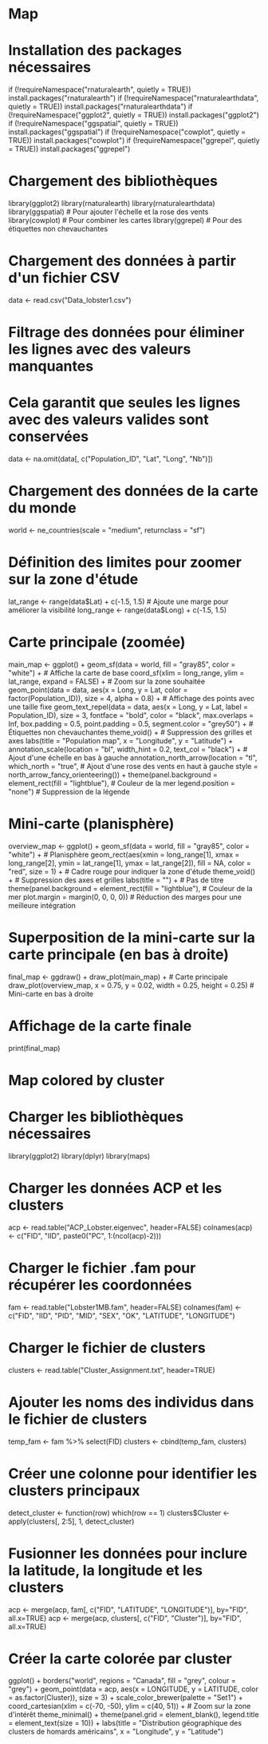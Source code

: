 # Map

# Installation des packages nécessaires
if (!requireNamespace("rnaturalearth", quietly = TRUE)) install.packages("rnaturalearth")
if (!requireNamespace("rnaturalearthdata", quietly = TRUE)) install.packages("rnaturalearthdata")
if (!requireNamespace("ggplot2", quietly = TRUE)) install.packages("ggplot2")
if (!requireNamespace("ggspatial", quietly = TRUE)) install.packages("ggspatial")
if (!requireNamespace("cowplot", quietly = TRUE)) install.packages("cowplot")
if (!requireNamespace("ggrepel", quietly = TRUE)) install.packages("ggrepel")

# Chargement des bibliothèques
library(ggplot2)
library(rnaturalearth)
library(rnaturalearthdata)
library(ggspatial)  # Pour ajouter l'échelle et la rose des vents
library(cowplot)    # Pour combiner les cartes
library(ggrepel)    # Pour des étiquettes non chevauchantes

# Chargement des données à partir d'un fichier CSV
data <- read.csv("Data_lobster1.csv")

# Filtrage des données pour éliminer les lignes avec des valeurs manquantes
# Cela garantit que seules les lignes avec des valeurs valides sont conservées
data <- na.omit(data[, c("Population_ID", "Lat", "Long", "Nb")])

# Chargement des données de la carte du monde
world <- ne_countries(scale = "medium", returnclass = "sf")

# Définition des limites pour zoomer sur la zone d'étude
lat_range <- range(data$Lat) + c(-1.5, 1.5)  # Ajoute une marge pour améliorer la visibilité
long_range <- range(data$Long) + c(-1.5, 1.5)

# Carte principale (zoomée)
main_map <- ggplot() +
  geom_sf(data = world, fill = "gray85", color = "white") +  # Affiche la carte de base
  coord_sf(xlim = long_range, ylim = lat_range, expand = FALSE) +  # Zoom sur la zone souhaitée
  geom_point(data = data, aes(x = Long, y = Lat, color = factor(Population_ID)), 
             size = 4, alpha = 0.8) +  # Affichage des points avec une taille fixe
  geom_text_repel(data = data, aes(x = Long, y = Lat, label = Population_ID), 
                  size = 3, fontface = "bold", color = "black", max.overlaps = Inf, 
                  box.padding = 0.5, point.padding = 0.5, segment.color = "grey50") +  # Étiquettes non chevauchantes
  theme_void() +  # Suppression des grilles et axes
  labs(title = "Population map",
       x = "Longitude",
       y = "Latitude") +
  annotation_scale(location = "bl", width_hint = 0.2, text_col = "black") +  # Ajout d'une échelle en bas à gauche
  annotation_north_arrow(location = "tl", which_north = "true",  # Ajout d'une rose des vents en haut à gauche
                         style = north_arrow_fancy_orienteering()) +
  theme(panel.background = element_rect(fill = "lightblue"),  # Couleur de la mer
        legend.position = "none")  # Suppression de la légende

# Mini-carte (planisphère)
overview_map <- ggplot() +
  geom_sf(data = world, fill = "gray85", color = "white") +  # Planisphère
  geom_rect(aes(xmin = long_range[1], xmax = long_range[2], ymin = lat_range[1], ymax = lat_range[2]),
            fill = NA, color = "red", size = 1) +  # Cadre rouge pour indiquer la zone d'étude
  theme_void() +  # Suppression des axes et grilles
  labs(title = "") +  # Pas de titre
  theme(panel.background = element_rect(fill = "lightblue"),  # Couleur de la mer
        plot.margin = margin(0, 0, 0, 0))  # Réduction des marges pour une meilleure intégration

# Superposition de la mini-carte sur la carte principale (en bas à droite)
final_map <- ggdraw() +
  draw_plot(main_map) +  # Carte principale
  draw_plot(overview_map, x = 0.75, y = 0.02, width = 0.25, height = 0.25)  # Mini-carte en bas à droite

# Affichage de la carte finale
print(final_map)


# Map colored by cluster

# Charger les bibliothèques nécessaires
library(ggplot2)
library(dplyr)
library(maps)

# Charger les données ACP et les clusters
acp <- read.table("ACP_Lobster.eigenvec", header=FALSE)
colnames(acp) <- c("FID", "IID", paste0("PC", 1:(ncol(acp)-2)))

# Charger le fichier .fam pour récupérer les coordonnées
fam <- read.table("Lobster1MB.fam", header=FALSE)
colnames(fam) <- c("FID", "IID", "PID", "MID", "SEX", "OK", "LATITUDE", "LONGITUDE")

# Charger le fichier de clusters
clusters <- read.table("Cluster_Assignment.txt", header=TRUE)

# Ajouter les noms des individus dans le fichier de clusters
temp_fam <- fam %>% select(FID)
clusters <- cbind(temp_fam, clusters)

# Créer une colonne pour identifier les clusters principaux
detect_cluster <- function(row) which(row == 1)
clusters$Cluster <- apply(clusters[, 2:5], 1, detect_cluster)

# Fusionner les données pour inclure la latitude, la longitude et les clusters
acp <- merge(acp, fam[, c("FID", "LATITUDE", "LONGITUDE")], by="FID", all.x=TRUE)
acp <- merge(acp, clusters[, c("FID", "Cluster")], by="FID", all.x=TRUE)

# Créer la carte colorée par cluster
ggplot() +
  borders("world", regions = "Canada", fill = "grey", colour = "grey") +
  geom_point(data = acp, aes(x = LONGITUDE, y = LATITUDE, color = as.factor(Cluster)), size = 3) +
  scale_color_brewer(palette = "Set1") +
  coord_cartesian(xlim = c(-70, -50), ylim = c(40, 51)) + # Zoom sur la zone d'intérêt
  theme_minimal() +
  theme(panel.grid = element_blank(),
        legend.title = element_text(size = 10)) +
  labs(title = "Distribution géographique des clusters de homards américains",
       x = "Longitude", y = "Latitude")
